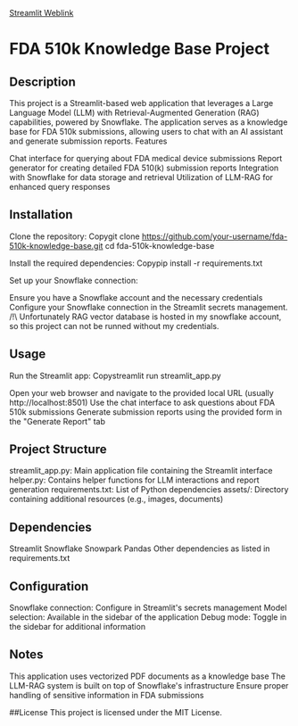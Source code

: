 [Streamlit Weblink](https://fda-510k-dkpqqdmyxeshkpspqez74e.streamlit.app/)

# FDA 510k Knowledge Base Project
## Description
This project is a Streamlit-based web application that leverages a Large Language Model (LLM) with Retrieval-Augmented Generation (RAG) capabilities, powered by Snowflake. The application serves as a knowledge base for FDA 510k submissions, allowing users to chat with an AI assistant and generate submission reports.
Features

Chat interface for querying about FDA medical device submissions
Report generator for creating detailed FDA 510(k) submission reports
Integration with Snowflake for data storage and retrieval
Utilization of LLM-RAG for enhanced query responses

## Installation

Clone the repository:
Copygit clone https://github.com/your-username/fda-510k-knowledge-base.git
cd fda-510k-knowledge-base

Install the required dependencies:
Copypip install -r requirements.txt

Set up your Snowflake connection:

Ensure you have a Snowflake account and the necessary credentials
Configure your Snowflake connection in the Streamlit secrets management. 
/!\ Unfortunately RAG vector database is hosted in my snowflake account, so this project can not be runned without my credentials.


## Usage

Run the Streamlit app:
Copystreamlit run streamlit_app.py

Open your web browser and navigate to the provided local URL (usually http://localhost:8501)
Use the chat interface to ask questions about FDA 510k submissions
Generate submission reports using the provided form in the "Generate Report" tab

## Project Structure

streamlit_app.py: Main application file containing the Streamlit interface
helper.py: Contains helper functions for LLM interactions and report generation
requirements.txt: List of Python dependencies
assets/: Directory containing additional resources (e.g., images, documents)

## Dependencies

Streamlit
Snowflake Snowpark
Pandas
Other dependencies as listed in requirements.txt

## Configuration

Snowflake connection: Configure in Streamlit's secrets management
Model selection: Available in the sidebar of the application
Debug mode: Toggle in the sidebar for additional information

## Notes

This application uses vectorized PDF documents as a knowledge base
The LLM-RAG system is built on top of Snowflake's infrastructure
Ensure proper handling of sensitive information in FDA submissions

##License
This project is licensed under the MIT License.
